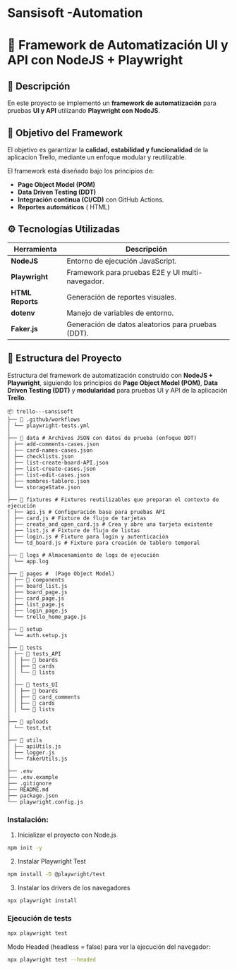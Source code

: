 # Sansisoft -Automation
# 🧩 Framework de Automatización UI y API con NodeJS + Playwright

## 📘 Descripción

En este proyecto se implementó un **framework de automatización** para pruebas **UI y API** utilizando **Playwright con NodeJS**. 

## 🎯 Objetivo del Framework
El objetivo es garantizar la **calidad, estabilidad y funcionalidad** de la aplicacion Trello, mediante un enfoque modular y reutilizable.

El framework está diseñado bajo los principios de:
- **Page Object Model (POM)**
- **Data Driven Testing (DDT)**
- **Integración continua (CI/CD)** con GitHub Actions.
- **Reportes automáticos** ( HTML)

## ⚙️ Tecnologías Utilizadas

| Herramienta | Descripción |
|--------------|-------------|
| **NodeJS** | Entorno de ejecución JavaScript. |
| **Playwright** | Framework para pruebas E2E y UI multi-navegador. |
| **HTML Reports** | Generación de reportes visuales. |
| **dotenv** | Manejo de variables de entorno. |
| **Faker.js** | Generación de datos aleatorios para pruebas (DDT). |

## 🧱 Estructura del Proyecto
Estructura del framework de automatización construido con **NodeJS + Playwright**, siguiendo los principios de **Page Object Model (POM)**, **Data Driven Testing (DDT)** y **modularidad** para pruebas UI y API de la aplicación **Trello**.

```
📦 trello---sansisoft
├── 📁 .github/workflows
│ └── playwright-tests.yml
│
├── 📁 data # Archivos JSON con datos de prueba (enfoque DDT)
│ ├── add-comments-cases.json
│ ├── card-names-cases.json
│ ├── checklists.json
│ ├── list-create-board-API.json
│ ├── list-create-cases.json
│ ├── list-edit-cases.json
│ ├── nombres-tablero.json
│ └── storageState.json 
│
├── 📁 fixtures # Fixtures reutilizables que preparan el contexto de ejecución
│ ├── api.js # Configuración base para pruebas API
│ ├── card.js # Fixture de flujo de tarjetas
│ ├── create_and_open_card.js # Crea y abre una tarjeta existente
│ ├── list.js # Fixture de flujo de listas
│ ├── login.js # Fixture para login y autenticación
│ └── td_board.js # Fixture para creación de tablero temporal
│
├── 📁 logs # Almacenamiento de logs de ejecución
│ └── app.log
│
├── 📁 pages #  (Page Object Model)
│ ├── 📁 components 
│ ├── board_list.js 
│ ├── board_page.js 
│ ├── card_page.js 
│ ├── list_page.js 
│ ├── login_page.js 
│ └── trello_home_page.js 
│
├── 📁 setup 
│ └── auth.setup.js 
│
├── 📁 tests 
│ ├── 📁 tests_API 
│ │ ├── 📁 boards 
│ │ ├── 📁 cards 
│ │ └── 📁 lists 
│ │
│ ├── 📁 tests_UI 
│ │ ├── 📁 boards 
│ │ ├── 📁 card_comments 
│ │ ├── 📁 cards 
│ │ └── 📁 lists 
│
├── 📁 uploads 
│ └── test.txt
│
├── 📁 utils 
│ ├── apiUtils.js
│ ├── logger.js
│ └── fakerUtils.js
│
├── .env 
├── .env.example 
├── .gitignore 
├── README.md 
├── package.json 
└── playwright.config.js 

```

### Instalación:
1. Inicializar el proyecto con Node.js

```sh
npm init -y
```

2. Instalar Playwright Test

```sh
npm install -D @playwright/test
```

3. Instalar los drivers de los navegadores

```sh
npx playwright install
```

### Ejecución de tests

```sh
npx playwright test
```

Modo Headed (headless = false) para ver la ejecución del navegador:
```sh
npx playwright test --headed
```
